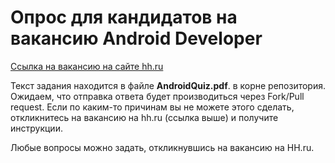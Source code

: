 # Опрос для кандидатов на вакансию Android Developer 

[Ссылка на вакансию на сайте hh.ru](https://novosibirsk.hh.ru/vacancy/42144459)

Текст задания находится в файле __AndroidQuiz.pdf__. в корне репозитория.
Ожидаем, что отправка ответа будет производиться через Fork/Pull request. Если по каким-то причинам вы не можете этого сделать, откликнитесь на вакансию на hh.ru (ссылка выше) и получите инструкции.

Любые вопросы можно задать, откликнувшись на вакансию на HH.ru.
